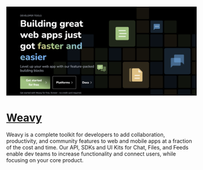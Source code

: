 [![Visit Weavy](imagePreview.png)](https://www.weavy.com)

# [Weavy](https://www.weavy.com)

Weavy is a complete toolkit for developers to add collaboration, productivity, and community features to web and mobile apps at a fraction of the cost and time. Our API, SDKs and UI Kits for Chat, Files, and Feeds enable dev teams to increase functionality and connect users, while focusing on your core product.

